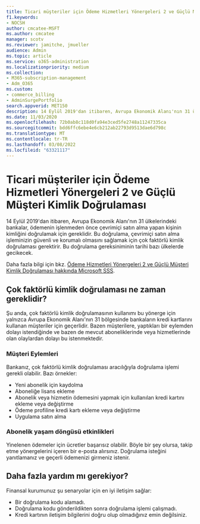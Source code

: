 ```yaml
---
title: Ticari müşteriler için Ödeme Hizmetleri Yönergeleri 2 ve Güçlü Müşteri Kimlik Doğrulaması
f1.keywords:
- NOCSH
author: cmcatee-MSFT
ms.author: cmcatee
manager: scotv
ms.reviewer: jamitche, jmueller
audience: Admin
ms.topic: article
ms.service: o365-administration
ms.localizationpriority: medium
ms.collection:
- M365-subscription-management
- Adm_O365
ms.custom:
- commerce_billing
- AdminSurgePortfolio
search.appverid: MET150
description: 14 Eylül 2019'dan itibaren, Avrupa Ekonomik Alanı'nın 31 ülkelerindeki bankalar, ödemenin işlenmeden önce çevrimiçi satın alma yapan kişinin kimliğini doğrulamak için gereklidir.
ms.date: 11/03/2020
ms.openlocfilehash: 72b0ab8c118d0fa94e3ced5fe2748a11247335ca
ms.sourcegitcommit: bdd6ffc6ebe4e6cb212ab22793d9513dae6d798c
ms.translationtype: MT
ms.contentlocale: tr-TR
ms.lasthandoff: 03/08/2022
ms.locfileid: "63321117"
---
```

# <a name="payment-services-directive-2-and-strong-customer-authentication-for-commercial-customers"></a>Ticari müşteriler için Ödeme Hizmetleri Yönergeleri 2 ve Güçlü Müşteri Kimlik Doğrulaması

14 Eylül 2019'dan itibaren, Avrupa Ekonomik Alanı'nın 31 ülkelerindeki bankalar, ödemenin işlenmeden önce çevrimiçi satın alma yapan kişinin kimliğini doğrulamak için gereklidir. Bu doğrulama, çevrimiçi satın alma işleminizin güvenli ve korumalı olmasını sağlamak için çok faktörlü kimlik doğrulaması gerektirir. Bu doğrulama gereksiniminin tarihi bazı ülkelerde gecikecek.

Daha fazla bilgi için bkz. [Ödeme Hizmetleri Yönergeleri 2 ve Güçlü Müşteri Kimlik Doğrulaması hakkında Microsoft SSS](https://support.microsoft.com/help/4517854/microsoft-account-open-banking-customer-authentication).

## <a name="when-is-multi-factor-authentication-required"></a>Çok faktörlü kimlik doğrulaması ne zaman gereklidir?

Şu anda, çok faktörlü kimlik doğrulamasının kullanımı bu yönerge için yalnızca Avrupa Ekonomik Alanı'nın 31 bölgesinde bankaların kredi kartlarını kullanan müşteriler için geçerlidir. Bazen müşterilere, yaptıkları bir eylemden dolayı istendiğinde ve bazen de mevcut aboneliklerinde veya hizmetlerinde olan olaylardan dolayı bu istenmektedir.

### <a name="customer-actions"></a>Müşteri Eylemleri

Bankanız, çok faktörlü kimlik doğrulaması aracılığıyla doğrulama işlemi gerekli olabilir. Bazı örnekler:

- Yeni abonelik için kaydolma
- Aboneliğe lisans ekleme
- Abonelik veya hizmetin ödemesini yapmak için kullanılan kredi kartını ekleme veya değiştirme
- Ödeme profiline kredi kartı ekleme veya değiştirme
- Uygulama satın alma

### <a name="subscription-lifecycle-events"></a>Abonelik yaşam döngüsü etkinlikleri

Yinelenen ödemeler için ücretler başarısız olabilir. Böyle bir şey olursa, takip etme yönergelerini içeren bir e-posta alırsınız. Doğrulama isteğini yanıtlamanız ve geçerli ödemenizi girmeniz istenir.

## <a name="need-more-help"></a>Daha fazla yardım mı gerekiyor?

Finansal kurumunuz şu senaryolar için en iyi iletişim sağlar:

- Bir doğrulama kodu alamadı.  
- Doğrulama kodu gönderildikten sonra doğrulama işlemi çalışmadı.
- Kredi kartının iletişim bilgilerini doğru olup olmadığınız emin değilsiniz.
